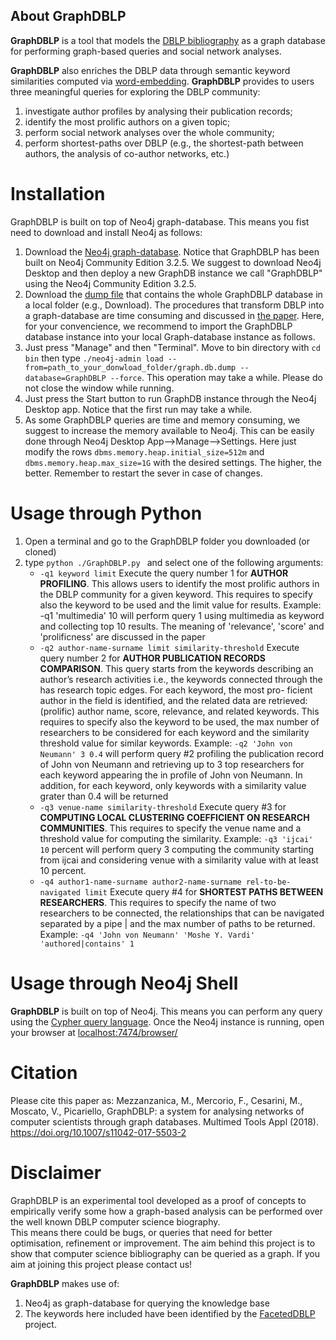 ## About GraphDBLP

**GraphDBLP** is a tool that models the [DBLP bibliography](http://dblp.uni-trier.de/) as a graph database for performing graph-based queries and social network analyses.

**GraphDBLP** also enriches the DBLP data through semantic keyword similarities computed via [word-embedding](https://arxiv.org/pdf/1411.2738.pdf). **GraphDBLP** provides to users three meaningful queries for exploring the DBLP community:
1. investigate author profiles by analysing their publication records;
2. identify the most prolific authors on a given topic;
3. perform social network analyses over the whole community;
4. perform shortest-paths over DBLP (e.g., the shortest-path between authors, the analysis of co-author networks, etc.) 

# Installation
GraphDBLP is built on top of Neo4j graph-database. This means you fist need to download and install Neo4j as follows:
1. Download the [Neo4j graph-database](https://neo4j.com/download/). Notice that GraphDBLP has been built on Neo4j Community Edition 3.2.5. We suggest to download Neo4j Desktop and then deploy a new GraphDB instance we call "GraphDBLP" using the Neo4j Community Edition 3.2.5.
2. Download the [dump file](https://goo.gl/Cy1AH1) that contains the whole GraphDBLP database in a local folder (e.g., Download). The procedures that transform DBLP into a graph-database are time consuming and discussed in [the paper](https://link.springer.com/article/10.1007/s11042-017-5503-2). Here, for your convencience, we recommend to import the GraphDBLP database instance into your local Graph-database instance as follows.  
3. Just press "Manage" and then "Terminal". Move to bin directory with `cd bin` then type `./neo4j-admin load --from=path_to_your_donwload_folder/graph.db.dump --database=GraphDBLP --force`. This operation may take a while. Please do not close the window while running.
4. Just press the Start button to run GraphDB instance through the Neo4j Desktop app. Notice that the first run may take a while.
5. As some GraphDBLP queries are time and memory consuming, we suggest to increase the memory available to Neo4j. This can be easily done through Neo4j Desktop App-->Manage-->Settings. Here just modify the rows `dbms.memory.heap.initial_size=512m` and `dbms.memory.heap.max_size=1G` with the desired settings. The higher, the better. Remember to restart the sever in case of changes.

# Usage through Python 

1. Open a terminal and go to the GraphDBLP folder you downloaded (or cloned)
2. type `python ./GraphDBLP.py ` and select one of the following arguments:
	- `-q1 keyword limit` Execute the query number 1 for **AUTHOR PROFILING**. This allows users to identify the most prolific authors in the DBLP community for a given keyword. This requires to specify also the keyword to be used and the limit value for results. Example: -q1 'multimedia' 10 will perform query 1 using multimedia as keyword and collecting top 10 results. The meaning of 'relevance', 'score' and 'prolificness' are discussed in the paper
	- `-q2 author-name-surname limit similarity-threshold` Execute query number 2 for **AUTHOR PUBLICATION RECORDS COMPARISON**. This query starts from the keywords describing an author’s research activities i.e., the keywords connected through the has research topic edges. For each keyword, the most pro- ficient author in the field is identified, and the related data are retrieved: (prolific) author name, score, relevance, and related keywords. This requires to specify also the keyword to be used, the max number of researchers to be considered for each keyword and the similarity threshold value for similar keywords. Example: `-q2 'John von Neumann' 3 0.4` will perform query #2 profiling the publication record of John von Neumann and retrieving up to 3 top researchers for each keyword appearing the in profile of John von Neumann. In addition, for each keyword, only keywords with a similarity value grater than 0.4 will be returned
 	- `-q3 venue-name similarity-threshold` Execute query #3 for **COMPUTING LOCAL CLUSTERING COEFFICIENT ON RESEARCH COMMUNITIES**. This requires to specify the venue name and a threshold value for computing the similarity. Example: `-q3 'ijcai' 10` percent will perform query 3 computing the community starting from ijcai and considering venue with a similarity value with at least 10 percent.
 	- `-q4 author1-name-surname author2-name-surname rel-to-be-navigated limit` Execute query #4 for **SHORTEST PATHS BETWEEN RESEARCHERS**. This requires to specify the name of two researchers to be connected, the relationships that can be navigated separated by a pipe | and the max number of paths to be returned. Example: `-q4 'John von Neumann' 'Moshe Y. Vardi' 'authored|contains' 1`

# Usage through Neo4j Shell

**GraphDBLP** is built on top of Neo4j. This means you can perform any query using the [Cypher query language](https://neo4j.com/developer/cypher-query-language/). Once the Neo4j instance is running, open your browser at [localhost:7474/browser/](localhost:7474/browser/ ) 

# Citation

Please cite this paper as: Mezzanzanica, M., Mercorio, F., Cesarini, M., Moscato, V., Picariello, GraphDBLP: a system for analysing networks of computer scientists through graph databases. Multimed Tools Appl (2018). https://doi.org/10.1007/s11042-017-5503-2

# Disclaimer

GraphDBLP is an experimental tool developed as a proof of concepts to empirically verify some how a graph-based analysis can be performed over the well known DBLP computer science biography.  
This means there could be bugs, or queries that need for better optimisation, refinement or improvement. The aim behind this project is to show that computer science bibliography can be queried as a graph. If you aim at joining this project please contact us!

**GraphDBLP** makes use of:
1. Neo4j as graph-database for querying the knowledge base
2. The keywords here included have been identified by the [FacetedDBLP](http://www.ifis.cs.tu-bs.de/sites/default/files/biblio/tcdl08_pdf_19580.pdf) project.